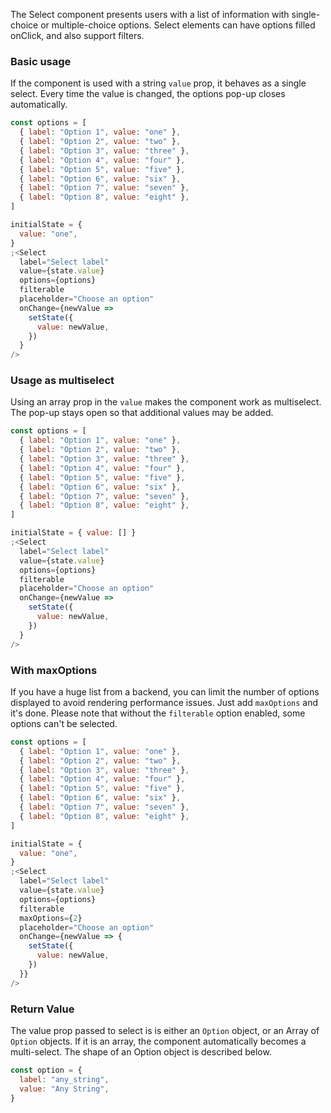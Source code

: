 The Select component presents users with a list of information with single-choice or multiple-choice options. Select elements can have options filled onClick, and also support filters.

### Basic usage

If the component is used with a string `value` prop, it behaves as a single select. Every time the value is changed, the options pop-up closes automatically.

```js
const options = [
  { label: "Option 1", value: "one" },
  { label: "Option 2", value: "two" },
  { label: "Option 3", value: "three" },
  { label: "Option 4", value: "four" },
  { label: "Option 5", value: "five" },
  { label: "Option 6", value: "six" },
  { label: "Option 7", value: "seven" },
  { label: "Option 8", value: "eight" },
]

initialState = {
  value: "one",
}
;<Select
  label="Select label"
  value={state.value}
  options={options}
  filterable
  placeholder="Choose an option"
  onChange={newValue =>
    setState({
      value: newValue,
    })
  }
/>
```

### Usage as multiselect

Using an array prop in the `value` makes the component work as multiselect. The pop-up stays open so that additional values may be added.

```js
const options = [
  { label: "Option 1", value: "one" },
  { label: "Option 2", value: "two" },
  { label: "Option 3", value: "three" },
  { label: "Option 4", value: "four" },
  { label: "Option 5", value: "five" },
  { label: "Option 6", value: "six" },
  { label: "Option 7", value: "seven" },
  { label: "Option 8", value: "eight" },
]

initialState = { value: [] }
;<Select
  label="Select label"
  value={state.value}
  options={options}
  filterable
  placeholder="Choose an option"
  onChange={newValue =>
    setState({
      value: newValue,
    })
  }
/>
```

### With maxOptions

If you have a huge list from a backend, you can limit the number of options displayed to avoid rendering performance issues. Just add `maxOptions` and it's done. Please note that without the `filterable` option enabled, some options can't be selected.

```js
const options = [
  { label: "Option 1", value: "one" },
  { label: "Option 2", value: "two" },
  { label: "Option 3", value: "three" },
  { label: "Option 4", value: "four" },
  { label: "Option 5", value: "five" },
  { label: "Option 6", value: "six" },
  { label: "Option 7", value: "seven" },
  { label: "Option 8", value: "eight" },
]

initialState = {
  value: "one",
}
;<Select
  label="Select label"
  value={state.value}
  options={options}
  filterable
  maxOptions={2}
  placeholder="Choose an option"
  onChange={newValue => {
    setState({
      value: newValue,
    })
  }}
/>
```

### Return Value

The value prop passed to select is is either an `Option` object, or an Array of `Option` objects. If it is an
array, the component automatically becomes a multi-select. The shape of an Option object is described below.

```js static
const option = {
  label: "any_string",
  value: "Any String",
}
```
